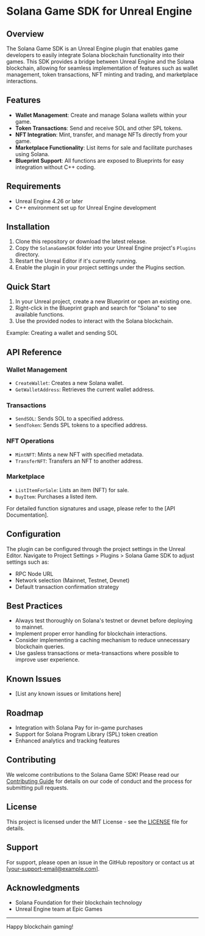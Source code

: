 # Solana Game SDK for Unreal Engine

## Overview

The Solana Game SDK is an Unreal Engine plugin that enables game developers to easily integrate Solana blockchain functionality into their games. This SDK provides a bridge between Unreal Engine and the Solana blockchain, allowing for seamless implementation of features such as wallet management, token transactions, NFT minting and trading, and marketplace interactions.

## Features

- **Wallet Management**: Create and manage Solana wallets within your game.
- **Token Transactions**: Send and receive SOL and other SPL tokens.
- **NFT Integration**: Mint, transfer, and manage NFTs directly from your game.
- **Marketplace Functionality**: List items for sale and facilitate purchases using Solana.
- **Blueprint Support**: All functions are exposed to Blueprints for easy integration without C++ coding.

## Requirements

- Unreal Engine 4.26 or later
- C++ environment set up for Unreal Engine development

## Installation

1. Clone this repository or download the latest release.
2. Copy the `SolanaGameSDK` folder into your Unreal Engine project's `Plugins` directory.
3. Restart the Unreal Editor if it's currently running.
4. Enable the plugin in your project settings under the Plugins section.

## Quick Start

1. In your Unreal project, create a new Blueprint or open an existing one.
2. Right-click in the Blueprint graph and search for "Solana" to see available functions.
3. Use the provided nodes to interact with the Solana blockchain.

Example: Creating a wallet and sending SOL

## API Reference

### Wallet Management
- `CreateWallet`: Creates a new Solana wallet.
- `GetWalletAddress`: Retrieves the current wallet address.

### Transactions
- `SendSOL`: Sends SOL to a specified address.
- `SendToken`: Sends SPL tokens to a specified address.

### NFT Operations
- `MintNFT`: Mints a new NFT with specified metadata.
- `TransferNFT`: Transfers an NFT to another address.

### Marketplace
- `ListItemForSale`: Lists an item (NFT) for sale.
- `BuyItem`: Purchases a listed item.

For detailed function signatures and usage, please refer to the [API Documentation].

## Configuration

The plugin can be configured through the project settings in the Unreal Editor. Navigate to Project Settings > Plugins > Solana Game SDK to adjust settings such as:

- RPC Node URL
- Network selection (Mainnet, Testnet, Devnet)
- Default transaction confirmation strategy

## Best Practices

- Always test thoroughly on Solana's testnet or devnet before deploying to mainnet.
- Implement proper error handling for blockchain interactions.
- Consider implementing a caching mechanism to reduce unnecessary blockchain queries.
- Use gasless transactions or meta-transactions where possible to improve user experience.

## Known Issues

- [List any known issues or limitations here]

## Roadmap

- Integration with Solana Pay for in-game purchases
- Support for Solana Program Library (SPL) token creation
- Enhanced analytics and tracking features

## Contributing

We welcome contributions to the Solana Game SDK! Please read our [Contributing Guide](CONTRIBUTING.md) for details on our code of conduct and the process for submitting pull requests.

## License

This project is licensed under the MIT License - see the [LICENSE](LICENSE) file for details.

## Support

For support, please open an issue in the GitHub repository or contact us at [your-support-email@example.com].

## Acknowledgments

- Solana Foundation for their blockchain technology
- Unreal Engine team at Epic Games

---

Happy blockchain gaming! 
